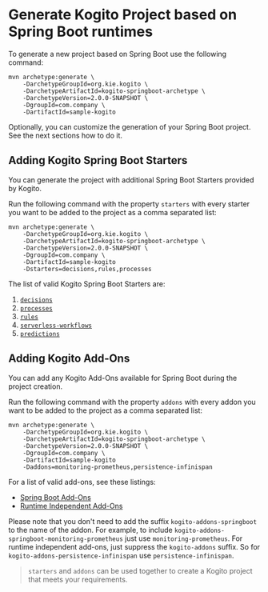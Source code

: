 # Generate Kogito Project based on Spring Boot runtimes

To generate a new project based on Spring Boot use the following command:

```shell
mvn archetype:generate \
    -DarchetypeGroupId=org.kie.kogito \
    -DarchetypeArtifactId=kogito-springboot-archetype \
    -DarchetypeVersion=2.0.0-SNAPSHOT \
    -DgroupId=com.company \
    -DartifactId=sample-kogito
```

Optionally, you can customize the generation of your Spring Boot project. See the next sections how to do it.

## Adding Kogito Spring Boot Starters

You can generate the project with additional Spring Boot Starters provided by Kogito.

<!-- Include Starters Table or link to the README -->

Run the following command with the property `starters` with every starter you want to be added to the project as a comma
separated list:

```shell
mvn archetype:generate \
    -DarchetypeGroupId=org.kie.kogito \
    -DarchetypeArtifactId=kogito-springboot-archetype \
    -DarchetypeVersion=2.0.0-SNAPSHOT \
    -DgroupId=com.company \
    -DartifactId=sample-kogito
    -Dstarters=decisions,rules,processes
```

The list of valid Kogito Spring Boot Starters are:

1. [`decisions`](../../springboot/starters/kogito-decisions-spring-boot-starter)
2. [`processes`](../../springboot/starters/kogito-processes-spring-boot-starter)
3. [`rules`](../../springboot/starters/kogito-rules-spring-boot-starter)
4. [`serverless-workflows`](../../springboot/starters/kogito-serverless-workflow-spring-boot-starter)
5. [`predictions`](../../springboot/starters/kogito-predictions-spring-boot-starter)

## Adding Kogito Add-Ons

You can add any Kogito Add-Ons available for Spring Boot during the project creation.

Run the following command with the property `addons` with every addon you want to be added to the project as a comma
separated list:

```shell
mvn archetype:generate \
    -DarchetypeGroupId=org.kie.kogito \
    -DarchetypeArtifactId=kogito-springboot-archetype \
    -DarchetypeVersion=2.0.0-SNAPSHOT \
    -DgroupId=com.company \
    -DartifactId=sample-kogito
    -Daddons=monitoring-prometheus,persistence-infinispan
```

For a list of valid add-ons, see these listings:

- [Spring Boot Add-Ons](../../springboot/addons)
- [Runtime Independent Add-Ons](../../addons)

Please note that you don't need to add the suffix `kogito-addons-springboot` to the name of the addon. For example, to
include `kogito-addons-springboot-monitoring-prometheus` just use `monitoring-prometheus`. For runtime independent
add-ons, just suppress the `kogito-addons` suffix. So for `kogito-addons-persistence-infinispan`
use `persistence-infinispan`.

> `starters` and `addons` can be used together to create a Kogito project that meets your requirements.
